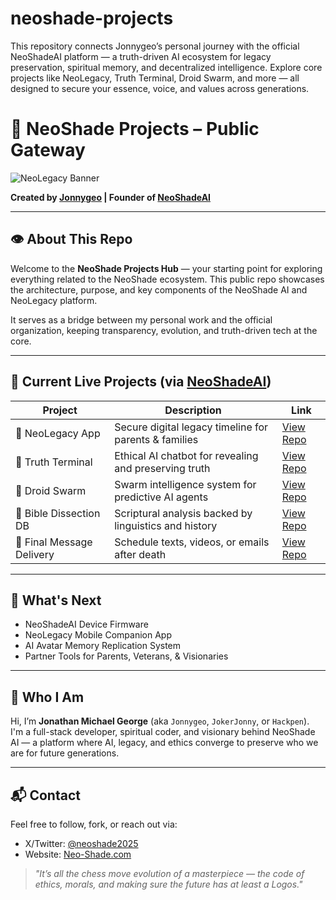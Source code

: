 # neoshade-projects
This repository connects Jonnygeo’s personal journey with the official NeoShadeAI platform — a truth-driven AI ecosystem for legacy preservation, spiritual memory, and decentralized intelligence. Explore core projects like NeoLegacy, Truth Terminal, Droid Swarm, and more — all designed to secure your essence, voice, and values across generations.
# 🌌 NeoShade Projects – Public Gateway

![NeoLegacy Banner](https://neo-shade.com/wp-content/uploads/2025/07/NeoLegacyBanner.jpg)

**Created by [Jonnygeo](https://github.com/Jonnygeo) | Founder of [NeoShadeAI](https://github.com/NeoShadeAI)**

---

## 👁 About This Repo

Welcome to the **NeoShade Projects Hub** — your starting point for exploring everything related to the NeoShade ecosystem. This public repo showcases the architecture, purpose, and key components of the NeoShade AI and NeoLegacy platform.

It serves as a bridge between my personal work and the official organization, keeping transparency, evolution, and truth-driven tech at the core.

---

## 🚀 Current Live Projects (via [NeoShadeAI](https://github.com/NeoShadeAI))

| Project | Description | Link |
|--------|-------------|------|
| 🧬 NeoLegacy App | Secure digital legacy timeline for parents & families | [View Repo](https://github.com/NeoShadeAI/neolegacy-app) |
| 💬 Truth Terminal | Ethical AI chatbot for revealing and preserving truth | [View Repo](https://github.com/NeoShadeAI/truth-terminal) |
| 🧠 Droid Swarm | Swarm intelligence system for predictive AI agents | [View Repo](https://github.com/NeoShadeAI/neoshade-droid-swarm) |
| 📖 Bible Dissection DB | Scriptural analysis backed by linguistics and history | [View Repo](https://github.com/NeoShadeAI/bible-dissection-db) |
| 🔐 Final Message Delivery | Schedule texts, videos, or emails after death | [View Repo](https://github.com/NeoShadeAI/neolegacy-final-messages) |

---

## 🔄 What's Next

- NeoShadeAI Device Firmware  
- NeoLegacy Mobile Companion App  
- AI Avatar Memory Replication System  
- Partner Tools for Parents, Veterans, & Visionaries

---

## 🧠 Who I Am

Hi, I’m **Jonathan Michael George** (aka `Jonnygeo`, `JokerJonny`, or `Hackpen`).  
I'm a full-stack developer, spiritual coder, and visionary behind NeoShade AI — a platform where AI, legacy, and ethics converge to preserve who we are for future generations.

---

## 📬 Contact

Feel free to follow, fork, or reach out via:  
- X/Twitter: [@neoshade2025](https://x.com/neoshade2025)  
- Website: [Neo-Shade.com](https://neo-shade.com)

> *"It’s all the chess move evolution of a masterpiece — the code of ethics, morals, and making sure the future has at least a Logos."*

